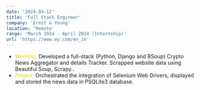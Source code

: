 ```yaml
---
date: '2024-03-12'
title: 'Full Stack Engineer'
company: 'Ernst & Young'
location: 'Remote'
range: 'March 2024 - April 2024 (Internship)'
url: 'https://www.ey.com/en_in'
---
```


- <span style="color: #FFCC00;">Working: </span> Developed a full-stack (Python, Django and BSoup) Crypto News Aggregator and details Tracker. Scrapped website data using Beautiful Soup, Scrapy..
- <span style="color: #FFCC00;">Project: </span> Orchestrated the integration of Selenium Web Drivers, displayed and stored the news data in PSQLite3 database.
